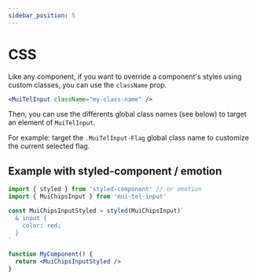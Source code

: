 ```yaml
---
sidebar_position: 5
---
```


# CSS

Like any component, if you want to override a component's styles using custom classes, you can use the `className` prop.

```jsx
<MuiTelInput className="my-class-name" />
```

Then, you can use the differents global class names (see below) to target an element of `MuiTelInput`.

For example: target the `.MuiTelInput-Flag` global class name to customize the current selected flag.

## Example with styled-component / emotion

```jsx
import { styled } from 'styled-component' // or emotion
import { MuiChipsInput } from 'mui-tel-input'

const MuiChipsInputStyled = styled(MuiChipsInput)`
  & input {
    color: red;
  }
`

function MyComponent() {
  return <MuiChipsInputStyled />
}
```